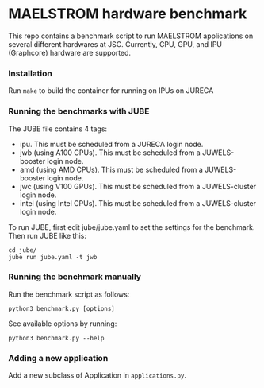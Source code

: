 # MAELSTROM hardware benchmark

This repo contains a benchmark script to run MAELSTROM applications on several different hardwares at JSC. Currently, CPU, GPU, and IPU (Graphcore) hardware are supported.

### Installation
Run `make` to build the container for running on IPUs on JURECA

### Running the benchmarks with JUBE
The JUBE file contains 4 tags:
- ipu. This must be scheduled from a JURECA login node.
- jwb (using A100 GPUs). This must be scheduled from a JUWELS-booster login node.
- amd (using AMD CPUs). This must be scheduled from a JUWELS-booster login node.
- jwc (using V100 GPUs). This must be scheduled from a JUWELS-cluster login node.
- intel (using Intel CPUs). This must be scheduled from a JUWELS-cluster login node.

To run JUBE, first edit jube/jube.yaml to set the settings for the benchmark. Then run JUBE like this:
```
cd jube/
jube run jube.yaml -t jwb
```

### Running the benchmark manually

Run the benchmark script as follows:

```
python3 benchmark.py [options]
```

See available options by running:

```
python3 benchmark.py --help
```

### Adding a new application

Add a new subclass of Application in `applications.py`.
